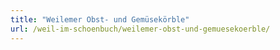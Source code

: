 ```yaml
---
title: "Weilemer Obst- und Gemüsekörble"
url: /weil-im-schoenbuch/weilemer-obst-und-gemuesekoerble/
---
```

